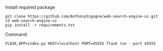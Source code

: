 Install required package
```
git clone https://github.com/AnthonySigogne/web-search-engine-ui.git
cd web-search-engine-ui
pip install -r requirements.txt
```

Command:
```
FLASK_APP=index.py HOST=localhost PORT=45555 flask run --port 45555
```
